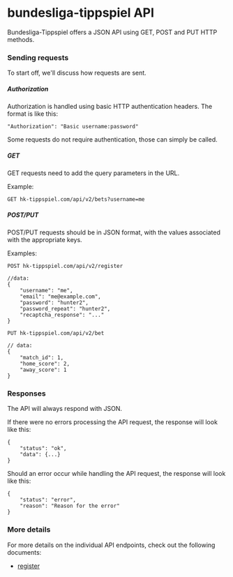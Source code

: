 # bundesliga-tippspiel API

Bundesliga-Tippspiel offers a JSON API using GET, POST and PUT HTTP methods.

### Sending requests

To start off, we'll discuss how requests are sent.

##### Authorization

Authorization is handled using basic HTTP authentication headers.
The format is like this:

    "Authorization": "Basic username:password"
    
Some requests do not require authentication, those can simply be called.

##### GET

GET requests need to add the query parameters in the URL.

Example:

    GET hk-tippspiel.com/api/v2/bets?username=me

##### POST/PUT

POST/PUT requests should be in JSON format, with the values associated
with the appropriate keys.

Examples:

    POST hk-tippspiel.com/api/v2/register
    
    //data:
    {
        "username": "me",
        "email": "me@example.com",
        "password": "hunter2",
        "password_repeat": "hunter2",
        "recaptcha_response": "..."
    }

    PUT hk-tippspiel.com/api/v2/bet
    
    // data:
    {
        "match_id": 1,
        "home_score": 2,
        "away_score": 1
    }

### Responses

The API will always respond with JSON.

If there were no errors processing the API request, the response will look
like this:

    {
        "status": "ok",
        "data": {...}
    }
    
Should an error occur while handling the API request, the response will look
like this:

    {
        "status": "error",
        "reason": "Reason for the error"
    }

### More details

For more details on the individual API endpoints, check out the following
documents:

* [register](endpoints/register.md)

